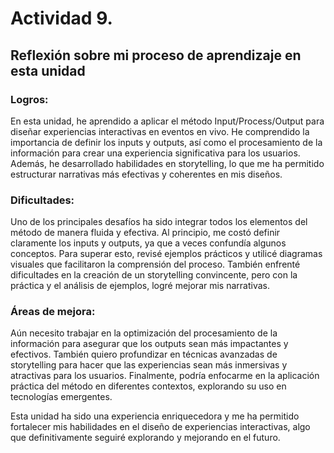 # Actividad 9.
## Reflexión sobre mi proceso de aprendizaje en esta unidad

### Logros: 
En esta unidad, he aprendido a aplicar el método Input/Process/Output para diseñar experiencias interactivas en eventos en vivo. He comprendido la importancia de definir los inputs y outputs, así como el procesamiento de la información para crear una experiencia significativa para los usuarios. Además, he desarrollado habilidades en storytelling, lo que me ha permitido estructurar narrativas más efectivas y coherentes en mis diseños.

### Dificultades: 
Uno de los principales desafíos ha sido integrar todos los elementos del método de manera fluida y efectiva. Al principio, me costó definir claramente los inputs y outputs, ya que a veces confundía algunos conceptos. Para superar esto, revisé ejemplos prácticos y utilicé diagramas visuales que facilitaron la comprensión del proceso. También enfrenté dificultades en la creación de un storytelling convincente, pero con la práctica y el análisis de ejemplos, logré mejorar mis narrativas.

### Áreas de mejora: 
Aún necesito trabajar en la optimización del procesamiento de la información para asegurar que los outputs sean más impactantes y efectivos. También quiero profundizar en técnicas avanzadas de storytelling para hacer que las experiencias sean más inmersivas y atractivas para los usuarios. Finalmente, podría enfocarme en la aplicación práctica del método en diferentes contextos, explorando su uso en tecnologías emergentes.

Esta unidad ha sido una experiencia enriquecedora y me ha permitido fortalecer mis habilidades en el diseño de experiencias interactivas, algo que definitivamente seguiré explorando y mejorando en el futuro.
